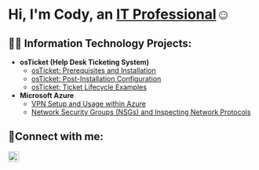 <h1>Hi, I'm Cody, an <a href="https://www.linkedin.com/in/cody-martin-2b7558290/">IT Professional</a>☺</h1>

<h2>👨‍💻 Information Technology Projects:</h2>

- <b>osTicket (Help Desk Ticketing System)</b>
  - [osTicket: Prerequisites and Installation](https://github.com/codymar7in/osticket-prereqs)
  - [osTicket: Post-Installation Configuration](https://github.com/codymar7in/post-install-config)
  - [osTicket: Ticket Lifecycle Examples](https://github.com/codymar7in/ticket-lifecycle)
- <b>Microsoft Azure</b>
  - [VPN Setup and Usage within Azure](https://github.com/codymar7in/vpn-setup)
  - [Network Security Groups (NSGs) and Inspecting Network Protocols](https://github.com/codymar7in/azure-network-protocols)

<h2>🤳Connect with me:</h2>

[<img align="left" alt="Josh | LinkedIn" width="22px" src="https://cdn.jsdelivr.net/npm/simple-icons@v3/icons/linkedin.svg" />][linkedin]


[linkedin]: https://www.linkedin.com/in/cody-martin-2b7558290/
